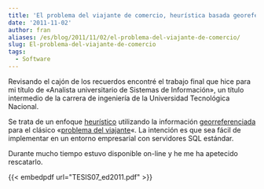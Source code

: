 ```yaml
---
title: 'El problema del viajante de comercio, heurística basada georeferencias, 1996-1998'
date: '2011-11-02'
author: fran
aliases: /es/blog/2011/11/02/el-problema-del-viajante-de-comercio/
slug: El-problema-del-viajante-de-comercio
tags:
  - Software
---
```


Revisando el cajón de los recuerdos encontré el trabajo final que hice para mi título de «Analista universitario de
Sistemas de Información», un título intermedio de la carrera de ingeniería de la Universidad Tecnológica Nacional.

Se trata de un enfoque [heurístico](http://es.wikipedia.org/wiki/Heur%C3%ADstica) utilizando la
información [georreferenciada](http://es.wikipedia.org/wiki/Georreferenciaci%C3%B3n) para el
clásico «[problema del viajante](http://es.wikipedia.org/wiki/Problema_del_viajante)«. La intención es que sea fácil de
implementar en un entorno empresarial con servidores SQL estándar.

Durante mucho tiempo estuvo disponible on-line y he me ha apetecido rescatarlo.

{{< embedpdf url="TESIS07_ed2011.pdf" >}}
